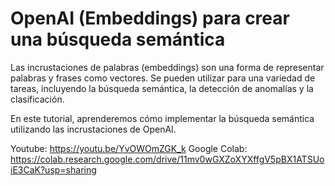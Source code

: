 # OpenAI (Embeddings) para crear una búsqueda semántica
Las incrustaciones de palabras (embeddings) son una forma de representar palabras y frases como vectores. Se pueden utilizar para una variedad de tareas, incluyendo la búsqueda semántica, la detección de anomalías y la clasificación.

En este tutorial, aprenderemos cómo implementar la búsqueda semántica utilizando las incrustaciones de OpenAI.

Youtube: https://youtu.be/YvOWOmZGK_k
Google Colab: https://colab.research.google.com/drive/11mv0wGXZoXYXffgV5pBX1ATSUoiE3CaK?usp=sharing
